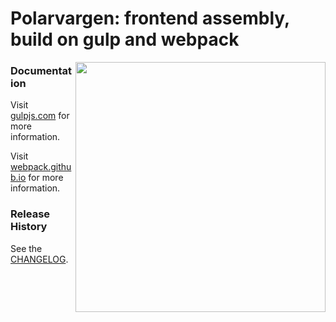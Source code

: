# Polarvargen: frontend assembly, build on gulp and webpack

<img align="right" height="400" src="http://jway.pro/static/polarvargen.svg">


### Documentation

Visit [gulpjs.com](http://gulpjs.com/) for more information.

Visit [webpack.github.io](http://webpack.github.io/) for more information.


### Release History
See the [CHANGELOG](CHANGELOG).
